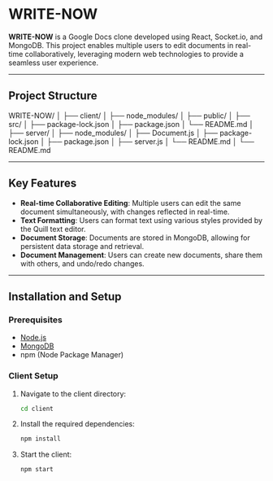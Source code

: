 # WRITE-NOW

**WRITE-NOW** is a Google Docs clone developed using React, Socket.io, and MongoDB. This project enables multiple users to edit documents in real-time collaboratively, leveraging modern web technologies to provide a seamless user experience.

---

## Project Structure
WRITE-NOW/
│
├── client/
│   ├── node_modules/
│   ├── public/
│   ├── src/
│   ├── package-lock.json
│   ├── package.json
│   └── README.md
│
├── server/
│   ├── node_modules/
│   ├── Document.js
│   ├── package-lock.json
│   ├── package.json
│   ├── server.js
│   └── README.md
│
└── README.md

---

## Key Features

- **Real-time Collaborative Editing**: Multiple users can edit the same document simultaneously, with changes reflected in real-time.
- **Text Formatting**: Users can format text using various styles provided by the Quill text editor.
- **Document Storage**: Documents are stored in MongoDB, allowing for persistent data storage and retrieval.
- **Document Management**: Users can create new documents, share them with others, and undo/redo changes.

---

## Installation and Setup

### Prerequisites

- [Node.js](https://nodejs.org/)
- [MongoDB](https://www.mongodb.com/)
- npm (Node Package Manager)

### Client Setup

1. Navigate to the client directory:
   ```bash
   cd client
2. Install the required dependencies:
   ```bash
   npm install
3. Start the client:
   ```bash
   npm start
   



